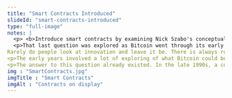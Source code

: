 ```yaml
--- 
title: "Smart Contracts Introduced"
slideId: "smart-contracts-introduced"
type: "full-image"
notes: |
  <p> <b>Introduce smart contracts by examining Nick Szabo's conceptual innovation. The first smart contracts were built on the Bitcoin blockchain, but ultimately met technological limitations.</b> </p>
  <p>That last question was explored as Bitcoin went through its early years. At this point bitcoin didn't have the high price it does today; it was trading at cents, then dollars. Despite the relative lack of value compared to today, those early days did prove one thing; that Bitcoin could work.
Rarely do people look at innovation and leave it be. There is always room for improvement, and people are constantly trying to iterate on new technology. Bitcoin was no exception.</p>
<p>The early years involved a lot of exploring of what Bitcoin could be. What if we could program and develop on a blockchain-based ecosystem. What tools would be required for this to happen?</p>
<p>The answer to this question already existed. In the late 1990s, a concept that would become known as "smart contracts" was introduced by computer scientist Nick Szabo.</p>
img : "SmartContracts.jpg"
imgTitle : "Smart Contracts"
imgAlt : "Contracts on display"
---
```


